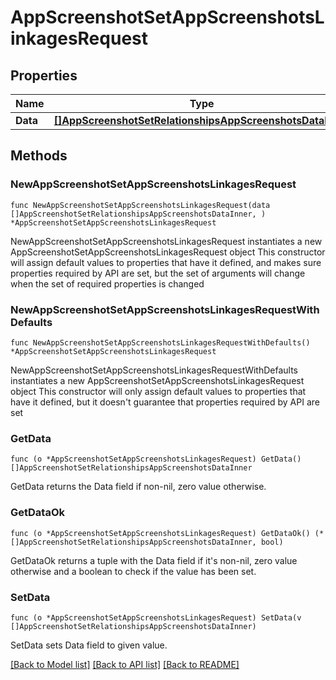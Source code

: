 # AppScreenshotSetAppScreenshotsLinkagesRequest

## Properties

Name | Type | Description | Notes
------------ | ------------- | ------------- | -------------
**Data** | [**[]AppScreenshotSetRelationshipsAppScreenshotsDataInner**](AppScreenshotSetRelationshipsAppScreenshotsDataInner.md) |  | 

## Methods

### NewAppScreenshotSetAppScreenshotsLinkagesRequest

`func NewAppScreenshotSetAppScreenshotsLinkagesRequest(data []AppScreenshotSetRelationshipsAppScreenshotsDataInner, ) *AppScreenshotSetAppScreenshotsLinkagesRequest`

NewAppScreenshotSetAppScreenshotsLinkagesRequest instantiates a new AppScreenshotSetAppScreenshotsLinkagesRequest object
This constructor will assign default values to properties that have it defined,
and makes sure properties required by API are set, but the set of arguments
will change when the set of required properties is changed

### NewAppScreenshotSetAppScreenshotsLinkagesRequestWithDefaults

`func NewAppScreenshotSetAppScreenshotsLinkagesRequestWithDefaults() *AppScreenshotSetAppScreenshotsLinkagesRequest`

NewAppScreenshotSetAppScreenshotsLinkagesRequestWithDefaults instantiates a new AppScreenshotSetAppScreenshotsLinkagesRequest object
This constructor will only assign default values to properties that have it defined,
but it doesn't guarantee that properties required by API are set

### GetData

`func (o *AppScreenshotSetAppScreenshotsLinkagesRequest) GetData() []AppScreenshotSetRelationshipsAppScreenshotsDataInner`

GetData returns the Data field if non-nil, zero value otherwise.

### GetDataOk

`func (o *AppScreenshotSetAppScreenshotsLinkagesRequest) GetDataOk() (*[]AppScreenshotSetRelationshipsAppScreenshotsDataInner, bool)`

GetDataOk returns a tuple with the Data field if it's non-nil, zero value otherwise
and a boolean to check if the value has been set.

### SetData

`func (o *AppScreenshotSetAppScreenshotsLinkagesRequest) SetData(v []AppScreenshotSetRelationshipsAppScreenshotsDataInner)`

SetData sets Data field to given value.



[[Back to Model list]](../README.md#documentation-for-models) [[Back to API list]](../README.md#documentation-for-api-endpoints) [[Back to README]](../README.md)


